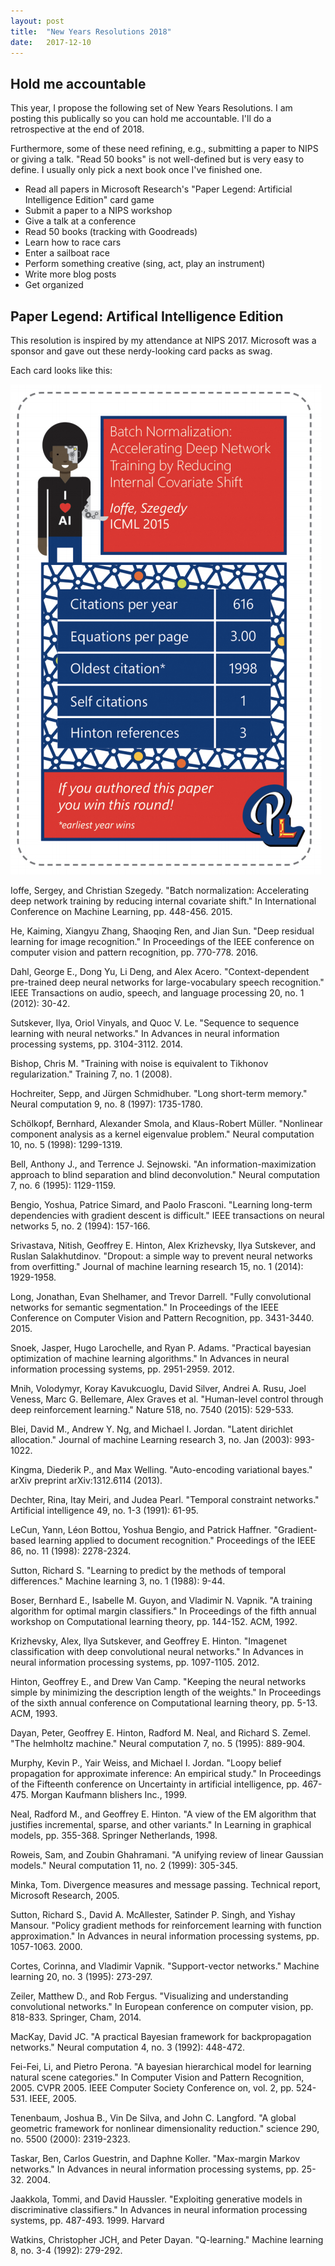 ```yaml
---
layout: post
title:  "New Years Resolutions 2018"
date:   2017-12-10
---
```


## Hold me accountable

This year, I propose the following set of New Years Resolutions. I am posting this publically so you can hold me accountable. I'll do a retrospective at the end of 2018.

Furthermore, some of these need refining, e.g., submitting a paper to NIPS or giving a talk. "Read 50 books" is not well-defined but is very easy to define. I usually only pick a next book once I've finished one.

- Read all papers in Microsoft Research's "Paper Legend: Artificial Intelligence Edition" card game
- Submit a paper to a NIPS workshop
- Give a talk at a conference
- Read 50 books (tracking with Goodreads)
- Learn how to race cars
- Enter a sailboat race
- Perform something creative (sing, act, play an instrument)
- Write more blog posts
- Get organized

## Paper Legend: Artifical Intelligence Edition

This resolution is inspired by my attendance at NIPS 2017. Microsoft was a sponsor and gave out these nerdy-looking card packs as swag.

Each card looks like this:

![Batch Norm](/assets/batch-norm.png)

Ioffe, Sergey, and Christian Szegedy. "Batch normalization: Accelerating deep network training by reducing internal covariate shift." In International Conference on Machine Learning, pp. 448-456. 2015.

He, Kaiming, Xiangyu Zhang, Shaoqing Ren, and Jian Sun. "Deep residual learning for image recognition." In Proceedings of the IEEE conference on computer vision and pattern recognition, pp. 770-778. 2016.

Dahl, George E., Dong Yu, Li Deng, and Alex Acero. "Context-dependent pre-trained deep neural networks for large-vocabulary speech recognition." IEEE Transactions on audio, speech, and language processing 20, no. 1 (2012): 30-42.

Sutskever, Ilya, Oriol Vinyals, and Quoc V. Le. "Sequence to sequence learning with neural networks." In Advances in neural information processing systems, pp. 3104-3112. 2014.

Bishop, Chris M. "Training with noise is equivalent to Tikhonov regularization." Training 7, no. 1 (2008).

Hochreiter, Sepp, and Jürgen Schmidhuber. "Long short-term memory." Neural computation 9, no. 8 (1997): 1735-1780.

Schölkopf, Bernhard, Alexander Smola, and Klaus-Robert Müller. "Nonlinear component analysis as a kernel eigenvalue problem." Neural computation 10, no. 5 (1998): 1299-1319.

Bell, Anthony J., and Terrence J. Sejnowski. "An information-maximization approach to blind separation and blind deconvolution." Neural computation 7, no. 6 (1995): 1129-1159.

Bengio, Yoshua, Patrice Simard, and Paolo Frasconi. "Learning long-term dependencies with gradient descent is difficult." IEEE transactions on neural networks 5, no. 2 (1994): 157-166.

Srivastava, Nitish, Geoffrey E. Hinton, Alex Krizhevsky, Ilya Sutskever, and Ruslan Salakhutdinov. "Dropout: a simple way to prevent neural networks from overfitting." Journal of machine learning research 15, no. 1 (2014): 1929-1958.

Long, Jonathan, Evan Shelhamer, and Trevor Darrell. "Fully convolutional networks for semantic segmentation." In Proceedings of the IEEE Conference on Computer Vision and Pattern Recognition, pp. 3431-3440. 2015.

Snoek, Jasper, Hugo Larochelle, and Ryan P. Adams. "Practical bayesian optimization of machine learning algorithms." In Advances in neural information processing systems, pp. 2951-2959. 2012.

Mnih, Volodymyr, Koray Kavukcuoglu, David Silver, Andrei A. Rusu, Joel Veness, Marc G. Bellemare, Alex Graves et al. "Human-level control through deep reinforcement learning." Nature 518, no. 7540 (2015): 529-533.

Blei, David M., Andrew Y. Ng, and Michael I. Jordan. "Latent dirichlet allocation." Journal of machine Learning research 3, no. Jan (2003): 993-1022.

Kingma, Diederik P., and Max Welling. "Auto-encoding variational bayes." arXiv preprint arXiv:1312.6114 (2013).

Dechter, Rina, Itay Meiri, and Judea Pearl. "Temporal constraint networks." Artificial intelligence 49, no. 1-3 (1991): 61-95.

LeCun, Yann, Léon Bottou, Yoshua Bengio, and Patrick Haffner. "Gradient-based learning applied to document recognition." Proceedings of the IEEE 86, no. 11 (1998): 2278-2324.

Sutton, Richard S. "Learning to predict by the methods of temporal differences." Machine learning 3, no. 1 (1988): 9-44.

Boser, Bernhard E., Isabelle M. Guyon, and Vladimir N. Vapnik. "A training algorithm for optimal margin classifiers." In Proceedings of the fifth annual workshop on Computational learning theory, pp. 144-152. ACM, 1992.

Krizhevsky, Alex, Ilya Sutskever, and Geoffrey E. Hinton. "Imagenet classification with deep convolutional neural networks." In Advances in neural information processing systems, pp. 1097-1105. 2012.

Hinton, Geoffrey E., and Drew Van Camp. "Keeping the neural networks simple by minimizing the description length of the weights." In Proceedings of the sixth annual conference on Computational learning theory, pp. 5-13. ACM, 1993.

Dayan, Peter, Geoffrey E. Hinton, Radford M. Neal, and Richard S. Zemel. "The helmholtz machine." Neural computation 7, no. 5 (1995): 889-904.

Murphy, Kevin P., Yair Weiss, and Michael I. Jordan. "Loopy belief propagation for approximate inference: An empirical study." In Proceedings of the Fifteenth conference on Uncertainty in artificial intelligence, pp. 467-475. Morgan Kaufmann 
blishers Inc., 1999.

Neal, Radford M., and Geoffrey E. Hinton. "A view of the EM algorithm that justifies incremental, sparse, and other variants." In Learning in graphical models, pp. 355-368. Springer Netherlands, 1998.

Roweis, Sam, and Zoubin Ghahramani. "A unifying review of linear Gaussian models." Neural computation 11, no. 2 (1999): 305-345.

Minka, Tom. Divergence measures and message passing. Technical report, Microsoft Research, 2005.

Sutton, Richard S., David A. McAllester, Satinder P. Singh, and Yishay Mansour. "Policy gradient methods for reinforcement learning with function approximation." In Advances in neural information processing systems, pp. 1057-1063. 2000.

Cortes, Corinna, and Vladimir Vapnik. "Support-vector networks." Machine learning 20, no. 3 (1995): 273-297.

Zeiler, Matthew D., and Rob Fergus. "Visualizing and understanding convolutional networks." In European conference on computer vision, pp. 818-833. Springer, Cham, 2014.

MacKay, David JC. "A practical Bayesian framework for backpropagation networks." Neural computation 4, no. 3 (1992): 448-472.

Fei-Fei, Li, and Pietro Perona. "A bayesian hierarchical model for learning natural scene categories." In Computer Vision and Pattern Recognition, 2005. CVPR 2005. IEEE Computer Society Conference on, vol. 2, pp. 524-531. IEEE, 2005.

Tenenbaum, Joshua B., Vin De Silva, and John C. Langford. "A global geometric framework for nonlinear dimensionality reduction." science 290, no. 5500 (2000): 2319-2323.

Taskar, Ben, Carlos Guestrin, and Daphne Koller. "Max-margin Markov networks." In Advances in neural information processing systems, pp. 25-32. 2004.

Jaakkola, Tommi, and David Haussler. "Exploiting generative models in discriminative classifiers." In Advances in neural information processing systems, pp. 487-493. 1999. Harvard	

Watkins, Christopher JCH, and Peter Dayan. "Q-learning." Machine learning 8, no. 3-4 (1992): 279-292.
